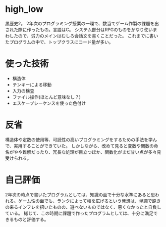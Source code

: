 # high_low
黒歴史2。
2年次のプログラミング授業の一環で、数当てゲーム作製の課題を出された際に作ったもの。言語はC。
システム部分はRPGのものをかなり使いまわしたので、労力のメインはむしろ会話文を書くことだった。
これまでに書いたプログラムの中で、トップクラスにコード量が多い。

# 使った技術

- 構造体
- テンキーによる移動
- 入力の検査
- ファイル操作(ほとんど意味なし？)
- エスケープシーケンスを使った色付け

# 反省
構造体や定数の使用等、可読性の高いプログラミングをするための手法を学んで、実用することができていた。
しかしながら、改めて見ると変数や関数の命名がやや難解だったり、冗長な処理が目立つほか、関数化がまだ甘い点が多々見受けられる。

# 自己評価
2年次の時点で書いたプログラムとしては、知識の面で十分な水準にあると思われる。ゲーム性の面でも、ランクによって幅を広げるという発想は、単調で飽きの来るインフレを招いたものの、遊べないものではなく、悪くなかったと自負している。
総じて、この時期に課題で作ったプログラムとしては、十分に満足できるものと評価する。
